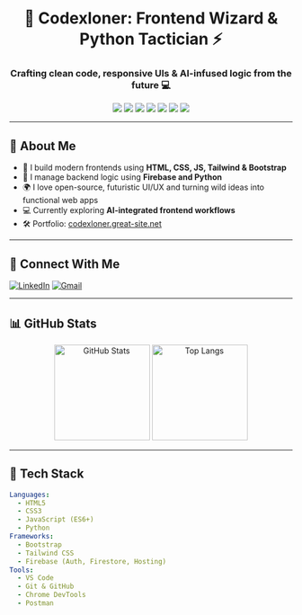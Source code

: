 

<h1 align="center">🚀 Codexloner: Frontend Wizard & Python Tactician ⚡</h1>
<h3 align="center">Crafting clean code, responsive UIs & AI-infused logic from the future 💻</h3>

<p align="center">
  <img src="https://img.shields.io/badge/Code-Html5-orange?style=for-the-badge&logo=html5" />
  <img src="https://img.shields.io/badge/Code-CSS3-blue?style=for-the-badge&logo=css3" />
  <img src="https://img.shields.io/badge/Code-JavaScript-yellow?style=for-the-badge&logo=javascript" />
  <img src="https://img.shields.io/badge/Code-Python-blueviolet?style=for-the-badge&logo=python" />
  <img src="https://img.shields.io/badge/Backend-Firebase-orange?style=for-the-badge&logo=firebase" />
  <img src="https://img.shields.io/badge/Style-TailwindCSS-38B2AC?style=for-the-badge&logo=tailwind-css" />
  <img src="https://img.shields.io/badge/Style-Bootstrap-purple?style=for-the-badge&logo=bootstrap" />
</p>

---

## 🧬 About Me
- 🧠 I build modern frontends using **HTML, CSS, JS, Tailwind & Bootstrap**
- 🔐 I manage backend logic using **Firebase and Python**
- 🌍 I love open-source, futuristic UI/UX and turning wild ideas into functional web apps
- 💻 Currently exploring **AI-integrated frontend workflows**
- 🛠️ Portfolio: [codexloner.great-site.net](https://codexloner.great-site.net/?i=1)

---

## 🔗 Connect With Me
[![LinkedIn](https://img.shields.io/badge/LinkedIn-blue?style=flat&logo=linkedin&logoColor=white)](https://www.linkedin.com/in/suryansh-niranjan-729606312/)
[![Gmail](https://img.shields.io/badge/Email-codexloner@gmail.com-red?style=flat&logo=gmail&logoColor=white)](mailto:codexloner@gmail.com)

---

## 📊 GitHub Stats

<p align="center">
  <img src="https://github-readme-stats.vercel.app/api?username=codexloner&show_icons=true&theme=radical" alt="GitHub Stats" height="170px"/>
  <img src="https://github-readme-stats.vercel.app/api/top-langs/?username=codexloner&layout=compact&theme=radical" alt="Top Langs" height="170px"/>
</p>

---

## 🧠 Tech Stack

```yaml
Languages:
  - HTML5
  - CSS3
  - JavaScript (ES6+)
  - Python
Frameworks:
  - Bootstrap
  - Tailwind CSS
  - Firebase (Auth, Firestore, Hosting)
Tools:
  - VS Code
  - Git & GitHub
  - Chrome DevTools
  - Postman
